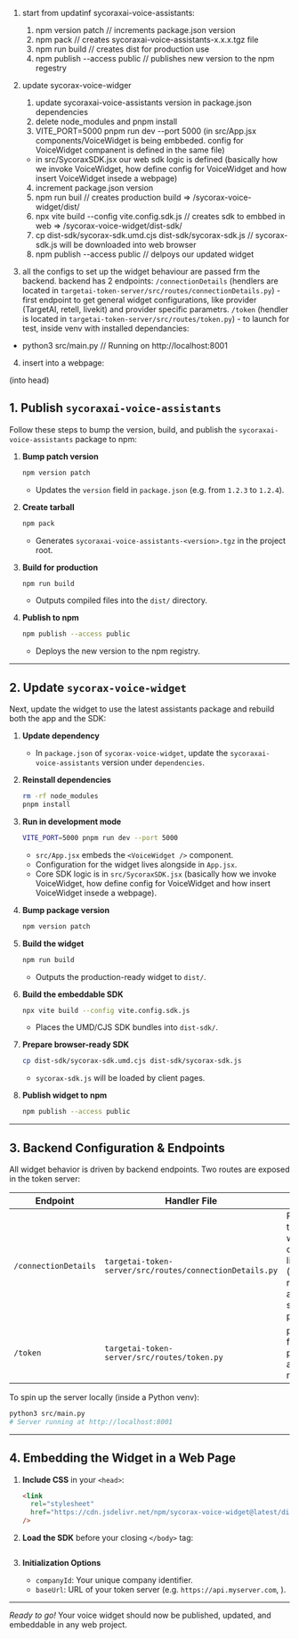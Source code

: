 1) start from updatinf sycoraxai-voice-assistants:
    1) npm version patch  // increments package.json version
    2) npm pack // creates sycoraxai-voice-assistants-x.x.x.tgz file
    3) npm run build // creates dist for production use
    4) npm publish --access public // publishes new version to the npm regestry 

2) update sycorax-voice-widger
    1) update sycoraxai-voice-assistants version in package.json dependencies
    2) delete node_modules and pnpm install
    3) VITE_PORT=5000 pnpm run dev --port 5000 (in src/App.jsx components/VoiceWidget is being embbeded. config for VoiceWidget companent is defined in the same file)
    - in src/SycoraxSDK.jsx our web sdk logic is defined (basically how we invoke VoiceWidget, how define config for VoiceWidget and how insert VoiceWidget insede a webpage)
    4) increment package.json version
    5) npm run buil // creates production build => /sycorax-voice-widget/dist/
    6) npx vite build --config vite.config.sdk.js // creates sdk to embbed in web => /sycorax-voice-widget/dist-sdk/
    7) cp dist-sdk/sycorax-sdk.umd.cjs dist-sdk/sycorax-sdk.js // sycorax-sdk.js will be downloaded into web browser
    8) npm publish --access public // delpoys our updated widget

3) all the configs to set up the widget behaviour are passed frm the backend. backend has 2 endpoints:
`/connectionDetails` (hendlers are located in `targetai-token-server/src/routes/connectionDetails.py`) - first endpoint to get general widget configurations, like provider (TargetAI, retell, livekit) and provider specific parametrs.
`/token`  (hendler is located in `targetai-token-server/src/routes/token.py`) - 
to launch for test, inside venv with installed dependancies:
- python3 src/main.py // Running on http://localhost:8001

4) insert into a webpage:
  <link
    rel="stylesheet"
    href="https://cdn.jsdelivr.net/npm/sycorax-voice-widget@latest/dist-sdk/sycorax-sdk.css"
    />
    (into head)





## 1. Publish `sycoraxai-voice-assistants`

Follow these steps to bump the version, build, and publish the `sycoraxai-voice-assistants` package to npm:

1. **Bump patch version**

   ```bash
   npm version patch
   ```

   * Updates the `version` field in `package.json` (e.g. from `1.2.3` to `1.2.4`).

2. **Create tarball**

   ```bash
   npm pack
   ```

   * Generates `sycoraxai-voice-assistants-<version>.tgz` in the project root.

3. **Build for production**

   ```bash
   npm run build
   ```

   * Outputs compiled files into the `dist/` directory.

4. **Publish to npm**

   ```bash
   npm publish --access public
   ```

   * Deploys the new version to the npm registry.

---

## 2. Update `sycorax-voice-widget`

Next, update the widget to use the latest assistants package and rebuild both the app and the SDK:

1. **Update dependency**

   * In `package.json` of `sycorax-voice-widget`, update the `sycoraxai-voice-assistants` version under `dependencies`.

2. **Reinstall dependencies**

   ```bash
   rm -rf node_modules
   pnpm install
   ```

3. **Run in development mode**

   ```bash
   VITE_PORT=5000 pnpm run dev --port 5000
   ```

   * `src/App.jsx` embeds the `<VoiceWidget />` component.
   * Configuration for the widget lives alongside in `App.jsx`.
   * Core SDK logic is in `src/SycoraxSDK.jsx` (basically how we invoke VoiceWidget, how define config for VoiceWidget and how insert VoiceWidget insede a webpage).

4. **Bump package version**

   ```bash
   npm version patch
   ```

5. **Build the widget**

   ```bash
   npm run build
   ```

   * Outputs the production-ready widget to `dist/`.

6. **Build the embeddable SDK**

   ```bash
   npx vite build --config vite.config.sdk.js
   ```

   * Places the UMD/CJS SDK bundles into `dist-sdk/`.

7. **Prepare browser-ready SDK**

   ```bash
   cp dist-sdk/sycorax-sdk.umd.cjs dist-sdk/sycorax-sdk.js
   ```

   * `sycorax-sdk.js` will be loaded by client pages.

8. **Publish widget to npm**

   ```bash
   npm publish --access public
   ```

---

## 3. Backend Configuration & Endpoints

All widget behavior is driven by backend endpoints. Two routes are exposed in the token server:

| Endpoint             | Handler File                                            | Purpose                                                   |
| -------------------- | ------------------------------------------------------- | --------------------------------------------------------- |
| `/connectionDetails` | `targetai-token-server/src/routes/connectionDetails.py` | Rfirst endpoint to get general widget configurations, like provider (TargetAI, retell, livekit) and provider specific parametrs. |
| `/token`             | `targetai-token-server/src/routes/token.py`             | provides token for TargetAI provider, retell and livekit do not use it        |

To spin up the server locally (inside a Python venv):

```bash
python3 src/main.py
# Server running at http://localhost:8001
```

---

## 4. Embedding the Widget in a Web Page

1. **Include CSS** in your `<head>`:

   ```html
   <link
     rel="stylesheet"
     href="https://cdn.jsdelivr.net/npm/sycorax-voice-widget@latest/dist-sdk/sycorax-sdk.css"
   />
   ```

2. **Load the SDK** before your closing `</body>` tag:

   ```html
<script>
      (function(d,t) {
          var BASE_URL= "https://cdn.jsdelivr.net/npm/sycorax-voice-widget@latest/dist-sdk"
          var g=d.createElement(t),s=d.getElementsByTagName(t)[0];
          g.src= BASE_URL + '/sycorax-sdk.js';
          g.defer = true; 
          g.async = true;
          s.parentNode.insertBefore(g,s);
          g.onload=function(){
              window.sycoraxSDK.run({
              companyId: 'abc123',
              baseUrl: 'http://localhost:8001' // or a production server url
              })
          }
      })(document,"script");
</script>


3. **Initialization Options**

   * `companyId`: Your unique company identifier.
   * `baseUrl`: URL of your token server (e.g. `https://api.myserver.com`, ).

---

*Ready to go!* Your voice widget should now be published, updated, and embeddable in any web project.
